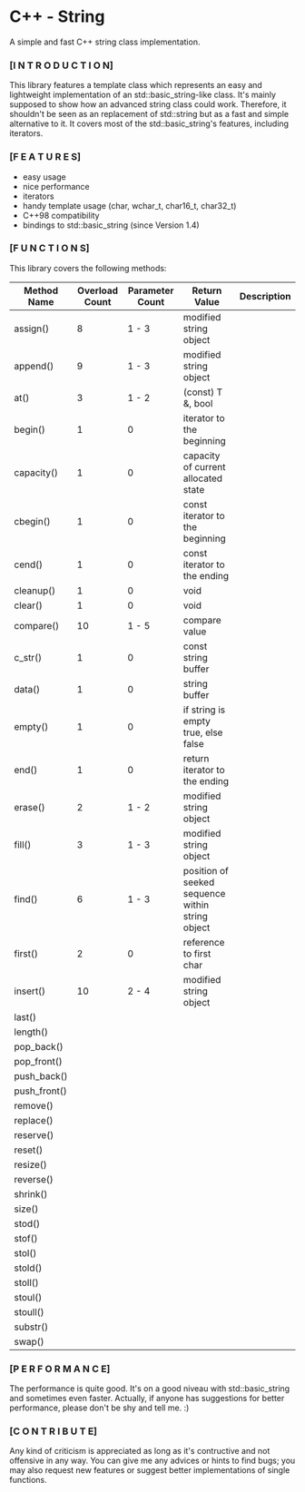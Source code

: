 # C++ - String
A simple and fast C++ string class implementation.



### [I N T R O D U C T I O N]<br>
  This library features a template class which represents an easy and lightweight implementation of an std::basic_string-like class.
  It's mainly supposed to show how an advanced string class could work. Therefore, it shouldn't be seen as an replacement of std::string but as a fast and simple alternative to it. It covers most of the std::basic_string's features, including iterators.


### [F E A T U R E S]<br>
  - easy usage
  - nice performance 
  - iterators
  - handy template usage (char, wchar_t, char16_t, char32_t)
  - C++98 compatibility 
  - bindings to std::basic_string (since Version 1.4)


### [F U N C T I O N S]<br>
  This library covers the following methods:

  | Method Name | Overload Count | Parameter Count | Return Value | Description |
  | --- | --- | --- | --- | --- |
  | assign()     | 8 | 1 - 3 | modified string object | 
  | append()     | 9 | 1 - 3 | modified string object | 
  | at()         | 3 | 1 - 2 | (const) T &, bool | 
  | begin()      | 1 | 0 | iterator to the beginning |
  | capacity()   | 1 | 0 | capacity of current allocated state |
  | cbegin()     | 1 | 0 | const iterator to the beginning |
  | cend()       | 1 | 0 | const iterator to the ending |
  | cleanup()    | 1 | 0 | void |
  | clear()      | 1 | 0 | void |
  | compare()    | 10 | 1 - 5 | compare value |
  | c_str()      | 1 | 0 | const string buffer |
  | data()       | 1 | 0 | string buffer |
  | empty()      | 1 | 0 | if string is empty true, else false |
  | end()        | 1 | 0 | return iterator to the ending |
  | erase()      | 2 | 1 - 2 | modified string object |
  | fill()		 | 3 | 1 - 3 | modified string object |
  | find()       | 6 | 1 - 3 | position of seeked sequence within string object |
  | first()      | 2 | 0 | reference to first char |
  | insert()     | 10 | 2 - 4 | modified string object | 
  | last()       | 
  | length()     | 
  | pop_back()   | 
  | pop_front()  | 
  | push_back()  | 
  | push_front() | 
  | remove()     | 
  | replace()    | 
  | reserve()    | 
  | reset()      | 
  | resize()     | 
  | reverse()    | 
  | shrink()     | 
  | size()       | 
  | stod()	  	 | 
  | stof()	  	 | 
  | stol()       | 
  | stold()	  	 | 
  | stoll()	  	 | 
  | stoul()	  	 | 
  | stoull()	 |  
  | substr()     | 
  | swap()       |   
  
  
### [P E R F O R M A N C E]<br>
  The performance is quite good. It's on a good niveau with std::basic_string and sometimes even faster. Actually, if anyone has suggestions for better performance, please don't be shy and tell me. :)
  
  
### [C O N T R I B U T E]<br>
  Any kind of criticism is appreciated as long as it's contructive and not offensive in any way. You can give me any advices or hints to find bugs; you may also request new features or suggest better implementations of single functions. 
